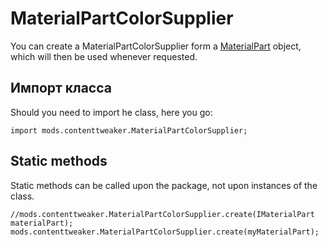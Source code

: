 # MaterialPartColorSupplier

You can create a MaterialPartColorSupplier form a [MaterialPart](/Mods/ContentTweaker/Materials/Materials/MaterialPart/) object, which will then be used whenever requested.

## Импорт класса
Should you need to import he class, here you go:
```zenscript
import mods.contenttweaker.MaterialPartColorSupplier;
```

## Static methods

Static methods can be called upon the package, not upon instances of the class.

```zenscript
//mods.contenttweaker.MaterialPartColorSupplier.create(IMaterialPart materialPart);
mods.contenttweaker.MaterialPartColorSupplier.create(myMaterialPart);
```